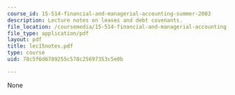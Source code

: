 ```yaml
---
course_id: 15-514-financial-and-managerial-accounting-summer-2003
description: Lecture notes on leases and debt covenants.
file_location: /coursemedia/15-514-financial-and-managerial-accounting-summer-2003/78c5f6d6789255c578c25697353c5e0b_lec15notes.pdf
file_type: application/pdf
layout: pdf
title: lec15notes.pdf
type: course
uid: 78c5f6d6789255c578c25697353c5e0b

---
```

None